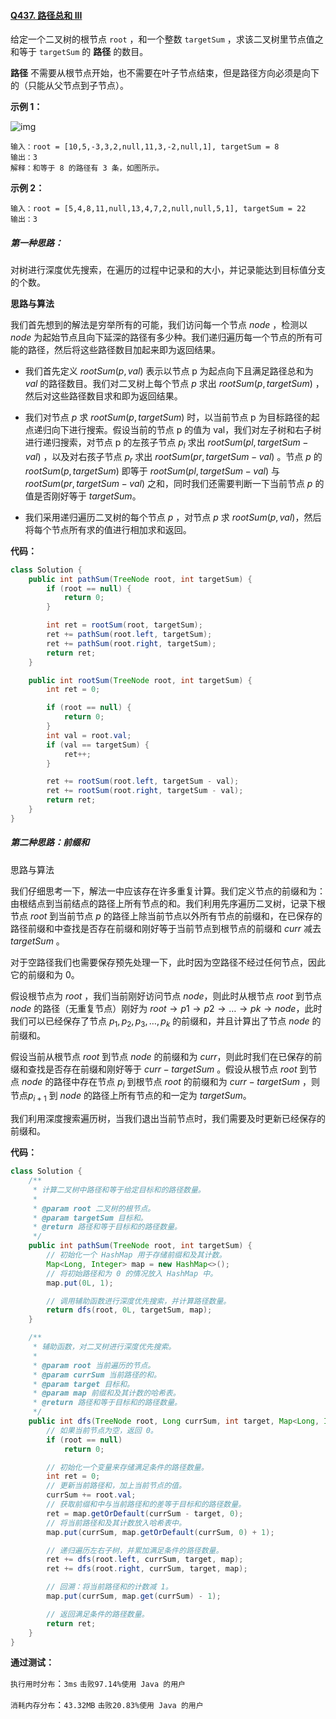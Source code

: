 #### [Q437. 路径总和 III](https://leetcode.cn/problems/path-sum-iii/?envType=study-plan-v2&envId=top-100-liked)

给定一个二叉树的根节点 `root` ，和一个整数 `targetSum` ，求该二叉树里节点值之和等于 `targetSum` 的 **路径** 的数目。

**路径** 不需要从根节点开始，也不需要在叶子节点结束，但是路径方向必须是向下的（只能从父节点到子节点）。



**示例 1：**

![img](https://assets.leetcode.com/uploads/2021/04/09/pathsum3-1-tree.jpg)

```
输入：root = [10,5,-3,3,2,null,11,3,-2,null,1], targetSum = 8
输出：3
解释：和等于 8 的路径有 3 条，如图所示。
```

**示例 2：**

```
输入：root = [5,4,8,11,null,13,4,7,2,null,null,5,1], targetSum = 22
输出：3
```

 

##### 第一种思路：

对树进行深度优先搜索，在遍历的过程中记录和的大小，并记录能达到目标值分支的个数。

**思路与算法**

我们首先想到的解法是穷举所有的可能，我们访问每一个节点 $node$ ，检测以 $node$ 为起始节点且向下延深的路径有多少种。我们递归遍历每一个节点的所有可能的路径，然后将这些路径数目加起来即为返回结果。

* 我们首先定义 $rootSum(p,val)$ 表示以节点 p 为起点向下且满足路径总和为 $val$ 的路径数目。我们对二叉树上每个节点 $p$ 求出 $rootSum(p,targetSum)$ ，然后对这些路径数目求和即为返回结果。
* 我们对节点 $p$ 求 $rootSum(p,targetSum)$ 时，以当前节点 p 为目标路径的起点递归向下进行搜索。假设当前的节点 p 的值为 val，我们对左子树和右子树进行递归搜索，对节点 p 的左孩子节点 $p_{l}$ 求出 $rootSum(pl,targetSum−val)$ ，以及对右孩子节点 $p_{r}$ 求出 $rootSum(pr,targetSum−val)$ 。节点 $p$ 的 $rootSum(p,targetSum)$ 即等于 $rootSum(pl,targetSum−val)$ 与 $rootSum(pr,targetSum−val)$ 之和，同时我们还需要判断一下当前节点 $p$ 的值是否刚好等于 $targetSum$。

* 我们采用递归遍历二叉树的每个节点 $p$ ，对节点 $p$ 求 $rootSum(p,val)$，然后将每个节点所有求的值进行相加求和返回。

**代码：**

```java
class Solution {
    public int pathSum(TreeNode root, int targetSum) {
        if (root == null) {
            return 0;
        }

        int ret = rootSum(root, targetSum);
        ret += pathSum(root.left, targetSum);
        ret += pathSum(root.right, targetSum);
        return ret;
    }

    public int rootSum(TreeNode root, int targetSum) {
        int ret = 0;

        if (root == null) {
            return 0;
        }
        int val = root.val;
        if (val == targetSum) {
            ret++;
        } 

        ret += rootSum(root.left, targetSum - val);
        ret += rootSum(root.right, targetSum - val);
        return ret;
    }
}
```



##### 第二种思路：前缀和

思路与算法

我们仔细思考一下，解法一中应该存在许多重复计算。我们定义节点的前缀和为：由根结点到当前结点的路径上所有节点的和。我们利用先序遍历二叉树，记录下根节点 $root$ 到当前节点 $p$ 的路径上除当前节点以外所有节点的前缀和，在已保存的路径前缀和中查找是否存在前缀和刚好等于当前节点到根节点的前缀和 $curr$ 减去 $targetSum$ 。

对于空路径我们也需要保存预先处理一下，此时因为空路径不经过任何节点，因此它的前缀和为 $0$。

假设根节点为 $root$ ，我们当前刚好访问节点 $node$，则此时从根节点 $root$ 到节点 $node$ 的路径（无重复节点）刚好为 $root→p1→p2→…→pk→node$，此时我们可以已经保存了节点 $p_1, p_2, p_3, \ldots, p_k$ 的前缀和，并且计算出了节点 $node$ 的前缀和。

假设当前从根节点 $root$ 到节点 $node$ 的前缀和为 $curr$，则此时我们在已保存的前缀和查找是否存在前缀和刚好等于 $curr−targetSum$ 。假设从根节点 $root$ 到节点 $node$ 的路径中存在节点 $p_i$ 到根节点 $root$ 的前缀和为 $curr−targetSum$ ，则节点$p_{i+1}$ 到 $node$ 的路径上所有节点的和一定为 $targetSum$。

我们利用深度搜索遍历树，当我们退出当前节点时，我们需要及时更新已经保存的前缀和。

**代码：**

```java
class Solution {
    /**
     * 计算二叉树中路径和等于给定目标和的路径数量。
     *
     * @param root 二叉树的根节点。
     * @param targetSum 目标和。
     * @return 路径和等于目标和的路径数量。
     */
    public int pathSum(TreeNode root, int targetSum) {
        // 初始化一个 HashMap 用于存储前缀和及其计数。
        Map<Long, Integer> map = new HashMap<>();
        // 将初始路径和为 0 的情况放入 HashMap 中。
        map.put(0L, 1);

        // 调用辅助函数进行深度优先搜索，并计算路径数量。
        return dfs(root, 0L, targetSum, map);
    }

    /**
     * 辅助函数，对二叉树进行深度优先搜索。
     *
     * @param root 当前遍历的节点。
     * @param currSum 当前路径的和。
     * @param target 目标和。
     * @param map 前缀和及其计数的哈希表。
     * @return 路径和等于目标和的路径数量。
     */
    public int dfs(TreeNode root, Long currSum, int target, Map<Long, Integer> map) {
        // 如果当前节点为空，返回 0。
        if (root == null)
            return 0;

        // 初始化一个变量来存储满足条件的路径数量。
        int ret = 0;
        // 更新当前路径和，加上当前节点的值。
        currSum += root.val;
        // 获取前缀和中与当前路径和的差等于目标和的路径数量。
        ret = map.getOrDefault(currSum - target, 0);
        // 将当前路径和及其计数放入哈希表中。
        map.put(currSum, map.getOrDefault(currSum, 0) + 1);

        // 递归遍历左右子树，并累加满足条件的路径数量。
        ret += dfs(root.left, currSum, target, map);
        ret += dfs(root.right, currSum, target, map);

        // 回溯：将当前路径和的计数减 1。
        map.put(currSum, map.get(currSum) - 1);

        // 返回满足条件的路径数量。
        return ret;
    }
}
```

**通过测试：**

`执行用时分布`：`3ms`			`击败97.14%使用 Java 的用户`

`消耗内存分布`：`43.32MB`	`击败20.83%使用 Java 的用户`